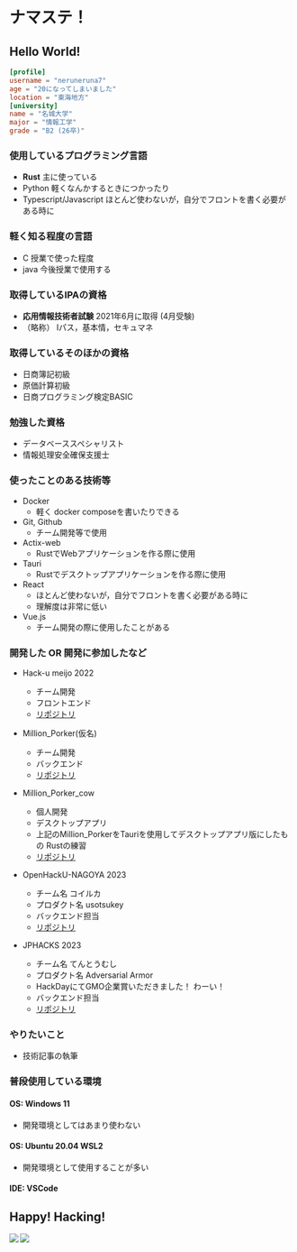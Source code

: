# ナマステ！
## Hello World!

```toml
[profile]
username = "neruneruna7"
age = "20になってしまいました"
location = "東海地方"
[university]
name = "名城大学"
major = "情報工学"
grade = "B2 (26卒)"
```

### **使用しているプログラミング言語**
- **Rust** 主に使っている
- Python 軽くなんかするときにつかったり
- Typescript/Javascript ほとんど使わないが，自分でフロントを書く必要がある時に

### 軽く知る程度の言語
- C 授業で使った程度
- java 今後授業で使用する

### **取得しているIPAの資格**
- **応用情報技術者試験** 2021年6月に取得 (4月受験)
- （略称） Iパス，基本情，セキュマネ

### 取得しているそのほかの資格
- 日商簿記初級
- 原価計算初級
- 日商プログラミング検定BASIC

### 勉強した資格
- データベーススペシャリスト
- 情報処理安全確保支援士

### 使ったことのある技術等
- Docker
    - 軽く docker composeを書いたりできる
- Git, Github
    - チーム開発等で使用
- Actix-web
    - RustでWebアプリケーションを作る際に使用
- Tauri
    - Rustでデスクトップアプリケーションを作る際に使用
- React
    - ほとんど使わないが，自分でフロントを書く必要がある時に
    - 理解度は非常に低い 
- Vue.js
    - チーム開発の際に使用したことがある

### 開発した OR 開発に参加したなど
- Hack-u meijo 2022
    - チーム開発
    - フロントエンド
    - [リポジトリ](https://github.com/YoshiYoshiPro/HACK_U_Meijo_2022)

- Million_Porker(仮名)
    - チーム開発
    - バックエンド
    - [リポジトリ](https://github.com/neruneruna7/hack_ideatech_2023)
- Million_Porker_cow
    - 個人開発
    - デスクトップアプリ
    - 上記のMillion_PorkerをTauriを使用してデスクトップアプリ版にしたもの Rustの練習
    - [リポジトリ](https://github.com/neruneruna7/million-porler-cow)

- OpenHackU-NAGOYA 2023
    - チーム名 コイルカ
    - プロダクト名 usotsukey
    - バックエンド担当
    - [リポジトリ](https://github.com/calloc134/HACKU-2023-codespaces)

- JPHACKS 2023
    - チーム名 てんとうむし
    - プロダクト名 Adversarial Armor
    - HackDayにてGMO企業賞いただきました！ わーい！
    - バックエンド担当
    - [リポジトリ](https://github.com/jphacks/NG_2303)


### やりたいこと
- 技術記事の執筆

### 普段使用している環境
#### OS: Windows 11
- 開発環境としてはあまり使わない
#### OS: Ubuntu 20.04 WSL2
- 開発環境として使用することが多い
#### IDE: VSCode


## Happy! Hacking!
<!-- トロフィー -->
<a href="https://github.com/anuraghazra/github-readme-stats">
  <img align="left" src="https://github-readme-stats.vercel.app/api?username=neruneruna7&count_private=true&show_icons=true" />
</a>

<a href="https://github.com/anuraghazra/github-readme-stats">
  <img align="left" src="https://github-readme-stats.vercel.app/api/top-langs/?username=neruneruna7" />
</a>
